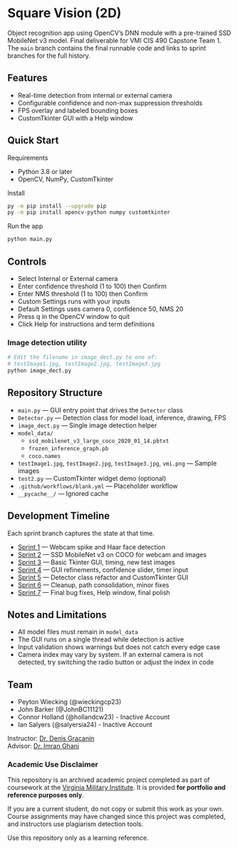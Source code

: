 # Square Vision (2D)

Object recognition app using OpenCV’s DNN module with a pre-trained SSD MobileNet v3 model. Final deliverable for VMI CIS 490 Capstone Team 1.  
The `main` branch contains the final runnable code and links to sprint branches for the full history.

## Features
- Real-time detection from internal or external camera
- Configurable confidence and non-max suppression thresholds
- FPS overlay and labeled bounding boxes
- CustomTkinter GUI with a Help window

## Quick Start

Requirements
- Python 3.8 or later
- OpenCV, NumPy, CustomTkinter

Install
```bash
py -m pip install --upgrade pip
py -m pip install opencv-python numpy customtkinter
```
Run the app
```bash
python main.py
```

## Controls
- Select Internal or External camera
- Enter confidence threshold (1 to 100) then Confirm
- Enter NMS threshold (1 to 100) then Confirm
- Custom Settings runs with your inputs
- Default Settings uses camera 0, confidence 50, NMS 20
- Press q in the OpenCV window to quit
- Click Help for instructions and term definitions

### Image detection utility
```bash
# Edit the filename in image_dect.py to one of:
# testImage1.jpg, testImage2.jpg, testImage3.jpg
python image_dect.py
```
## Repository Structure

- `main.py` — GUI entry point that drives the `Detector` class  
- `Detector.py` — Detection class for model load, inference, drawing, FPS  
- `image_dect.py` — Single image detection helper  
- `model_data/`
  - `ssd_mobilenet_v3_large_coco_2020_01_14.pbtxt`
  - `frozen_inference_graph.pb`
  - `coco.names`
- `testImage1.jpg`, `testImage2.jpg`, `testImage3.jpg`, `vmi.png` — Sample images  
- `test2.py` — CustomTkinter widget demo (optional)  
- `.github/workflows/blank.yml` — Placeholder workflow  
- `__pycache__/` — Ignored cache  

## Development Timeline

Each sprint branch captures the state at that time.

- [Sprint 1](tree/Sprint1) — Webcam spike and Haar face detection  
- [Sprint 2](tree/Sprint2) — SSD MobileNet v3 on COCO for webcam and images  
- [Sprint 3](tree/Sprint3) — Basic Tkinter GUI, timing, new test images  
- [Sprint 4](tree/Sprint4) — GUI refinements, confidence slider, timer input  
- [Sprint 5](tree/Sprint5) — Detector class refactor and CustomTkinter GUI  
- [Sprint 6](tree/Sprint6) — Cleanup, path consolidation, minor fixes  
- [Sprint 7](tree/Sprint7) — Final bug fixes, Help window, final polish  

## Notes and Limitations

- All model files must remain in `model_data`  
- The GUI runs on a single thread while detection is active  
- Input validation shows warnings but does not catch every edge case  
- Camera index may vary by system. If an external camera is not detected, try switching the radio button or adjust the index in code  

## Team

- Peyton Wiecking (@wieckingcp23)  
- John Barker (@JohnBC11121)
- Connor Holland (@hollandcw23) - Inactive Account
- Ian Salyers (@salyersia24) - Inactive Account

Instructor: [Dr. Denis Gracanin](https://people.cs.vt.edu/~gracanin/home/Home.html)  
Advisor: [Dr. Imran Ghani](https://www.researchgate.net/profile/Imran-Ghani-2)

### Academic Use Disclaimer
This repository is an archived academic project completed as part of coursework at the [Virginia Military Institute](https://www.vmi.edu/cadet-life/cadet-leadership-and-development/honor-system/). It is provided **for portfolio and reference purposes only**.  

If you are a current student, do not copy or submit this work as your own. Course assignments may have changed since this project was completed, and instructors use plagiarism detection tools.

Use this repository only as a learning reference.